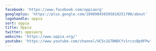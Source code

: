 ```yaml
---
facebook: 'https://www.facebook.com/oppiaorg'
googleplus: 'https://plus.google.com/109898456505810251700/about'
logohandle: oppia
sort: oppia
title: Oppia
twitter: oppiaorg
website: 'https://www.oppia.org/'
youtube: 'https://www.youtube.com/channel/UC5c1G7BNDCfv1rczcBp9FPw'
---
```

